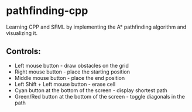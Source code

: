 # pathfinding-cpp
Learning CPP and SFML by implementing the A* pathfinding algorithm and visualizing it.

## Controls:
- Left mouse button - draw obstacles on the grid
- Right mouse button - place the starting position
- Middle mouse button - place the end position
- Left Shift + Left mouse button - erase cell
- Cyan button at the bottom of the screen - display shortest path
- Green/Red button at the bottom of the screen - toggle diagonals in the path
